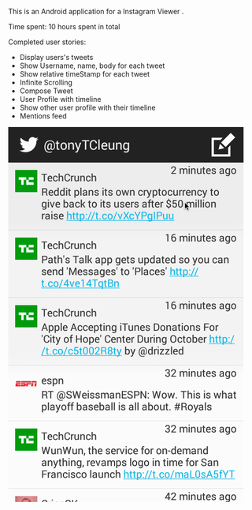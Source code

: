 This is an Android application for a Instagram Viewer .

Time spent: 10 hours spent in total

Completed user stories:
* Display users's tweets
* Show Username, name, body for each tweet
* Show relative timeStamp for each tweet
* Infinite Scrolling
* Compose Tweet
* User Profile with timeline
* Show other user profile with their timeline
* Mentions feed


![](https://github.com/tonytcleung/twitter/blob/master/Demo.gif)
